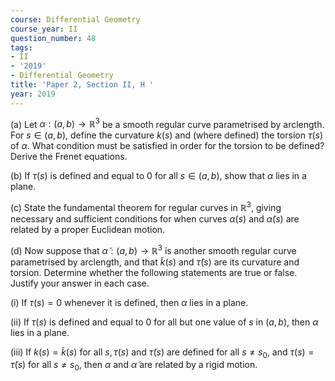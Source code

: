 ```yaml
---
course: Differential Geometry
course_year: II
question_number: 48
tags:
- II
- '2019'
- Differential Geometry
title: 'Paper 2, Section II, H '
year: 2019
---
```




(a) Let $\alpha:(a, b) \rightarrow \mathbb{R}^{3}$ be a smooth regular curve parametrised by arclength. For $s \in(a, b)$, define the curvature $k(s)$ and (where defined) the torsion $\tau(s)$ of $\alpha$. What condition must be satisfied in order for the torsion to be defined? Derive the Frenet equations.

(b) If $\tau(s)$ is defined and equal to 0 for all $s \in(a, b)$, show that $\alpha$ lies in a plane.

(c) State the fundamental theorem for regular curves in $\mathbb{R}^{3}$, giving necessary and sufficient conditions for when curves $\alpha(s)$ and $\widetilde{\alpha}(s)$ are related by a proper Euclidean motion.

(d) Now suppose that $\widetilde{\alpha}:(a, b) \rightarrow \mathbb{R}^{3}$ is another smooth regular curve parametrised by arclength, and that $\widetilde{k}(s)$ and $\tilde{\tau}(s)$ are its curvature and torsion. Determine whether the following statements are true or false. Justify your answer in each case.

(i) If $\tau(s)=0$ whenever it is defined, then $\alpha$ lies in a plane.

(ii) If $\tau(s)$ is defined and equal to 0 for all but one value of $s$ in $(a, b)$, then $\alpha$ lies in a plane.

(iii) If $k(s)=\tilde{k}(s)$ for all $s, \tau(s)$ and $\tilde{\tau}(s)$ are defined for all $s \neq s_{0}$, and $\tau(s)=\tilde{\tau}(s)$ for all $s \neq s_{0}$, then $\alpha$ and $\widetilde{\alpha}$ are related by a rigid motion.
